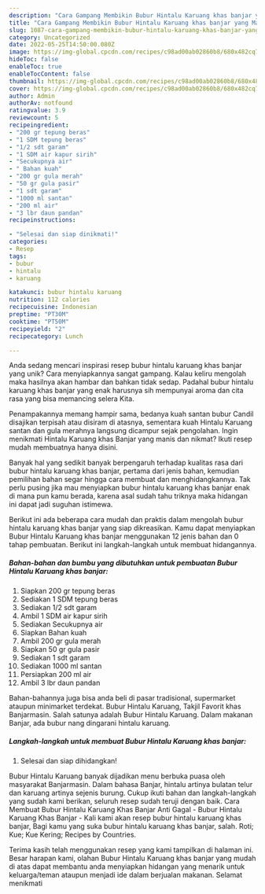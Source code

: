 ```yaml
---
description: "Cara Gampang Membikin Bubur Hintalu Karuang khas banjar yang Mantap"
title: "Cara Gampang Membikin Bubur Hintalu Karuang khas banjar yang Mantap"
slug: 1087-cara-gampang-membikin-bubur-hintalu-karuang-khas-banjar-yang-mantap
category: Uncategorized
date: 2022-05-25T14:50:00.080Z
image: https://img-global.cpcdn.com/recipes/c98ad00ab02860b8/680x482cq70/bubur-hintalu-karuang-khas-banjar-foto-resep-utama.jpg
hideToc: false
enableToc: true
enableTocContent: false
thumbnail: https://img-global.cpcdn.com/recipes/c98ad00ab02860b8/680x482cq70/bubur-hintalu-karuang-khas-banjar-foto-resep-utama.jpg
cover: https://img-global.cpcdn.com/recipes/c98ad00ab02860b8/680x482cq70/bubur-hintalu-karuang-khas-banjar-foto-resep-utama.jpg
author: Admin
authorAv: notfound
ratingvalue: 3.9
reviewcount: 5
recipeingredient:
- "200 gr tepung beras"
- "1 SDM tepung beras"
- "1/2 sdt garam"
- "1 SDM air kapur sirih"
- "Secukupnya air"
- " Bahan kuah"
- "200 gr gula merah"
- "50 gr gula pasir"
- "1 sdt garam"
- "1000 ml santan"
- "200 ml air"
- "3 lbr daun pandan"
recipeinstructions:

- "Selesai dan siap dinikmati!"
categories:
- Resep
tags:
- bubur
- hintalu
- karuang

katakunci: bubur hintalu karuang 
nutrition: 112 calories
recipecuisine: Indonesian
preptime: "PT30M"
cooktime: "PT50M"
recipeyield: "2"
recipecategory: Lunch

---
```





Anda sedang mencari inspirasi resep bubur hintalu karuang khas banjar yang unik? Cara menyiapkannya sangat gampang. Kalau keliru mengolah maka hasilnya akan hambar dan bahkan tidak sedap. Padahal bubur hintalu karuang khas banjar yang enak harusnya sih mempunyai aroma dan cita rasa yang bisa memancing selera Kita.





Penampakannya memang hampir sama, bedanya kuah santan bubur Candil disajikan terpisah atau disiram di atasnya, sementara kuah Hintalu Karuang santan dan gula merahnya langsung dicampur sejak pengolahan. Ingin menikmati Hintalu Karuang khas Banjar yang manis dan nikmat? Ikuti resep mudah membuatnya hanya disini.

Banyak hal yang sedikit banyak berpengaruh terhadap kualitas rasa dari bubur hintalu karuang khas banjar, pertama dari jenis bahan, kemudian pemilihan bahan segar hingga cara membuat dan menghidangkannya. Tak perlu pusing jika mau menyiapkan bubur hintalu karuang khas banjar enak di mana pun kamu berada, karena asal sudah tahu triknya maka hidangan ini dapat jadi suguhan istimewa.






Berikut ini ada beberapa cara mudah dan praktis dalam mengolah bubur hintalu karuang khas banjar yang siap dikreasikan. Kamu dapat menyiapkan Bubur Hintalu Karuang khas banjar menggunakan 12 jenis bahan dan 0 tahap pembuatan. Berikut ini langkah-langkah untuk membuat hidangannya.

<!--inarticleads1-->

##### Bahan-bahan dan bumbu yang dibutuhkan untuk pembuatan Bubur Hintalu Karuang khas banjar:

1. Siapkan 200 gr tepung beras
1. Sediakan 1 SDM tepung beras
1. Sediakan 1/2 sdt garam
1. Ambil 1 SDM air kapur sirih
1. Sediakan Secukupnya air
1. Siapkan  Bahan kuah
1. Ambil 200 gr gula merah
1. Siapkan 50 gr gula pasir
1. Sediakan 1 sdt garam
1. Sediakan 1000 ml santan
1. Persiapkan 200 ml air
1. Ambil 3 lbr daun pandan


Bahan-bahannya juga bisa anda beli di pasar tradisional, supermarket ataupun minimarket terdekat. Bubur Hintalu Karuang, Takjil Favorit khas Banjarmasin. Salah satunya adalah Bubur Hintalu Karuang. Dalam makanan Banjar, ada bubur nang dingarani hintalu karuang. 

<!--inarticleads2-->

##### Langkah-langkah untuk membuat Bubur Hintalu Karuang khas banjar:


1. Selesai dan siap dihidangkan!

Bubur Hintalu Karuang banyak dijadikan menu berbuka puasa oleh masyarakat Banjarmasin. Dalam bahasa Banjar, hintalu artinya bulatan telur dan karuang artinya sejenis burung. Cukup ikuti bahan dan langkah-langkah yang sudah kami berikan, seluruh resep sudah teruji dengan baik. Cara Membuat Bubur Hintalu Karuang Khas Banjar Anti Gagal - Bubur Hintalu Karuang Khas Banjar - Kali kami akan resep bubur hintalu karuang khas banjar, Bagi kamu yang suka bubur hintalu karuang khas banjar, salah. Roti; Kue; Kue Kering; Recipes by Countries. 

Terima kasih telah menggunakan resep yang kami tampilkan di halaman ini. Besar harapan kami, olahan Bubur Hintalu Karuang khas banjar yang mudah di atas dapat membantu anda menyiapkan hidangan yang menarik untuk keluarga/teman ataupun menjadi ide dalam berjualan makanan. Selamat menikmati
